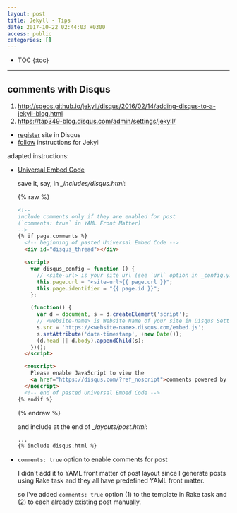 ```yaml
---
layout: post
title: Jekyll - Tips
date: 2017-10-22 02:44:03 +0300
access: public
categories: []
---
```


<!-- more -->

* TOC
{:toc}
<hr>

## comments with Disqus

1. <http://sgeos.github.io/jekyll/disqus/2016/02/14/adding-disqus-to-a-jekyll-blog.html>
2. <https://tap349-blog.disqus.com/admin/settings/jekyll/>

- [register](https://disqus.com/admin/create/) site in Disqus
- [follow](https://disqus.com/admin/settings/jekyll/) instructions for Jekyll

adapted instructions:

- [Universal Embed Code](https://disqus.com/admin/install/platforms/universalcode)

  save it, say, in _\_includes/disqus.html_:

  {% raw %}
  ```html
  <!--
  include comments only if they are enabled for post
  (`comments: true` in YAML Front Matter)
  -->
  {% if page.comments %}
    <!-- beginning of pasted Universal Embed Code -->
    <div id="disqus_thread"></div>

    <script>
      var disqus_config = function () {
        // <site-url> is your site url (see `url` option in _config.yml)
        this.page.url = "<site-url>{{ page.url }}";
        this.page.identifier = "{{ page.id }}";
      };

      (function() {
        var d = document, s = d.createElement('script');
        // <website-name> is Website Name of your site in Disqus Settings
        s.src = 'https://<website-name>.disqus.com/embed.js';
        s.setAttribute('data-timestamp', +new Date());
        (d.head || d.body).appendChild(s);
      })();
    </script>

    <noscript>
      Please enable JavaScript to view the
      <a href="https://disqus.com/?ref_noscript">comments powered by Disqus.</a>
    </noscript>
    <!-- end of pasted Universal Embed Code -->
  {% endif %}
  ```
  {% endraw %}

  and include at the end of _\_layouts/post.html_:

  ```html
  ...
  {% include disqus.html %}
  ```

- `comments: true` option to enable comments for post

  I didn't add it to YAML front matter of post layout since
  I generate posts using Rake task and they all have predefined
  YAML front matter.

  so I've added `comments: true` option (1) to the template
  in Rake task and (2) to each already existing post manually.
